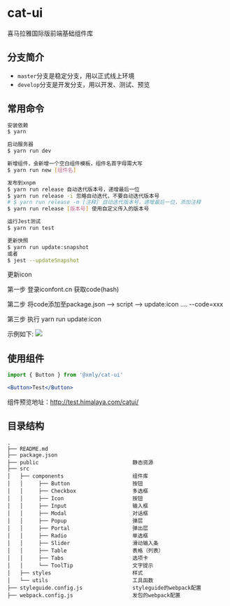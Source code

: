 # cat-ui

喜马拉雅国际版前端基础组件库

## 分支简介

- `master`分支是稳定分支，用以正式线上环境
- `develop`分支是开发分支，用以开发、测试、预览

## 常用命令

``` bash
安装依赖
$ yarn

启动服务器
$ yarn run dev

新增组件，会新增一个空白组件模板，组件名首字母需大写
$ yarn run new [组件名]

发布到xnpm
$ yarn run release 自动迭代版本号，递增最后一位
$ yarn run release -i 忽略自动迭代，不要自动迭代版本号
# $ yarn run release -m [注释] 自动迭代版本号，递增最后一位，添加注释
$ yarn run release [版本号] 使用自定义传入的版本号

运行Jest测试
$ yarn run test

更新快照
$ yarn run update:snapshot
或者
$ jest --updateSnapshot
```

更新icon

第一步 登录iconfont.cn 获取code(hash)

第二步 将code添加至package.json --> script -->  update:icon .... --code=xxx

第三步 执行 yarn run update:icon

示例如下:
![](./doc/images/update-icon.gif)

## 使用组件

``` jsx
import { Button } from '@xmly/cat-ui'

<Button>Test</Button>
```

组件预览地址：http://test.himalaya.com/catui/  

## 目录结构

```
.
├── README.md
├── package.json
├── public                              静态资源
├── src
│   ├── components                      组件库
│   │     ├── Button                    按钮
│   │     ├── Checkbox                  多选框
│   │     ├── Icon                      按钮
│   │     ├── Input                     输入框
│   │     ├── Modal                     对话框
│   │     ├── Popup                     弹层
│   │     ├── Portal                    弹出层
│   │     ├── Radio                     单选框
│   │     ├── Slider                    滑动输入条
│   │     ├── Table                     表格（列表）
│   │     ├── Tabs                      选项卡
│   │     └── ToolTip                   文字提示
│   ├── styles                          样式
│   └── utils                           工具函数
├── styleguide.config.js                styleguide的webpack配置
├── webpack.config.js                   发包的webpack配置
```
